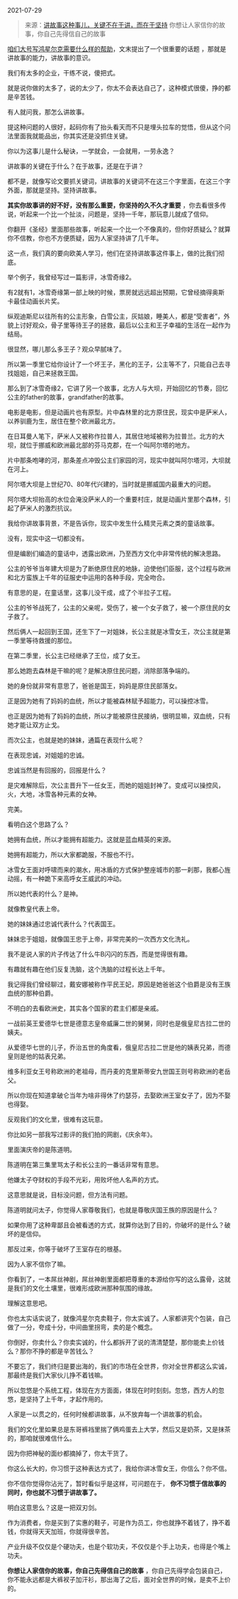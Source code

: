 2021-07-29

> 来源：[讲故事这种事儿，关键不在于讲，而在于坚持](http://mp.weixin.qq.com/s?__biz=MzU3NDc5Nzc0NQ==&mid=2247505565&idx=1&sn=cd66522fb8996bf054fc890775bf4166&chksm=fd2e7443ca59fd5549be7a4f01691d38236fa856ee24f8b984cf6e2233ea9b064499cebbdeeb&scene=27#wechat_redirect)
> 你想让人家信你的故事，你自己先得信自己的故事

[咱们大号写鸿星尔克需要什么样的帮助](https://mp.weixin.qq.com/s?__biz=MzU0MjYwNDU2Mw==&mid=2247500173&idx=1&sn=171995d0f566ad1f644dd97c6b7c22da&chksm=fb1aadf1cc6d24e7364b78562a20ece6b62f6939bd2a2f988c1f2b01aea2439e1af2a927714f&token=1151715044&lang=zh_CN&scene=21#wechat_redirect)，文末提出了一个很重要的话题
，那就是讲故事的能力，讲故事的意识。  

  

我们有太多的企业，干练不说，傻把式。

  

就是说你做的太多了，说的太少了，你太不会表达自己了，这种模式很傻，挣的都是辛苦钱。

  

有人就问我，那怎么讲故事。  

  

提这种问题的人很好，起码你有了抬头看天而不只是埋头拉车的觉悟，但从这个问法里面我就能品出，你其实还是没抓住关键。

  

你以为这事儿是什么秘诀，一学就会，一会就用，一劳永逸？

  

讲故事的关键在于什么？在于故事，还是在于讲？

  

都不是，就像写论文要抓关键词，讲故事的关键词不在这三个字里面，在这三个字外面，那就是坚持。坚持讲故事。

  

 **其实你故事讲的好不好，没有那么重要，你坚持的久不久才重要** ，你去看很多传说，听起来一个比一个扯淡，问题是，坚持一千年，那玩意儿就成了信仰。

  

你翻开《圣经》里面那些故事，听起来一个比一个不像真的，但你好质疑么？就算你不信教，你也不方便质疑，因为人家坚持讲了几千年。

  

这一点，我们真的要向欧美人学习，他们在坚持讲故事这件事上，做的比我们彻底。  

  

举个例子，我曾经写过一篇影评，冰雪奇缘2。

  

有2就有1，冰雪奇缘第一部上映的时候，票房就远远超出预期，它曾经摘得奥斯卡最佳动画长片奖。

  

纵观迪斯尼以往所有的公主形象，白雪公主，灰姑娘，睡美人，都是“受害者”，外貌上讨好观众，骨子里等待王子的拯救，最后以公主和王子幸福的生活在一起作为结局。

  

很显然，哪儿那么多王子？观众早腻味了。

  

所以第一季里它给你设计了一个坏王子，黑化的王子，公主等不了，只能自己去寻找姐姐，自己来拯救王国。

  

那么到了冰雪奇缘2，它讲了另一个故事，北方人与大坝，开始回忆的节奏，回忆公主的father的故事，grandfather的故事。

  

电影是电影，但是动画片也有原型。片中森林里的北方原住民，现实中是萨米人，以养驯鹿为生，居住在整个欧洲最北方。

  

在日耳曼人笔下，萨米人又被称作拉普人，其居住地域被称为拉普兰。北方的大坝，就位于挪威和欧洲最北部的芬马克郡，在一个叫阿尔塔的地方。

  

片中那条咆哮的河，那条差点冲毁公主们家园的河，现实中就叫阿尔塔河，大坝就在河上。

  

阿尔塔大坝是上世纪70、80年代兴建的，当时就是挪威国内最重大的问题。

  

阿尔塔大坝抬高的水位会淹没萨米人的一个重要村庄，就是动画片里那个森林，引起了萨米人的激烈抗议。

  

我给你讲故事背景，不是告诉你，现实中发生什么精灵元素之类的童话故事。

  

没有，现实中这一切都没有。

  

但是编剧们编造的童话中，透露出欧洲，乃至西方文化中非常传统的解决思路。

  

公主的爷爷当年建大坝是为了断绝原住民的地脉，迫使他们臣服，这个过程与欧洲和北方蛮族上千年的征服史中运用的各种手段，完全吻合。

  

有意思的是，在童话里，这事儿没干成，成了个半拉子工程。

  

公主的爷爷战死了，公主的父亲呢，受伤了，被一个女子救了，被一个原住民的女子救了。

  

然后俩人一起回到王国，还生下了一对姐妹，长公主就是冰雪女王，次公主就是第一季里等待救援的那位。

  

在第二季里，长公主已经继承了王位，成了女王。

  

那么她跑去森林是干嘛的呢？是解决原住民问题，消除部落争端的。

  

她的身份就非常有意思了，爸爸是国王，妈妈是原住民部落女。

  

正是因为她有了妈妈的血统，所以才能被森林赋予超能力，可以操控冰雪。

  

也正是因为她有了妈妈的血统，所以才能被原住民接纳，很明显嘛，双血统，只有她才能让双方止戈。

  

而次公主，也就是她的妹妹，通篇在表现什么呢？

  

在表现忠诚，对姐姐的忠诚。

  

忠诚当然是有回报的，回报是什么？

  

是灾难解除后，次公主晋升下一任女王，而她的姐姐封神了。变成可以操控风，火，大地，冰雪各种元素的女神。

  

完美。

  

看明白这个思路了么？

  

她拥有血统，所以才能拥有超能力。这就是蓝血精英的来源。

  

她拥有超能力，所以大家都跪服，不服也不行。

  

冰雪女王面对呼啸而来的潮水，用冰盾的方式保护整座城市的那一刹那，我都心旌动摇，有一种跪下来高呼女王威武的冲动。

  

所以她代表的什么？是神。

  

就像教皇代表上帝。

  

她的妹妹通过忠诚代表什么？代表国王。

  

妹妹忠于姐姐，就像国王忠于上帝，非常完美的一次西方文化洗礼。

  

我不是说人家的片子传达了什么牛B闪闪的东西，而是觉得很有趣。

  

有趣就有趣在他们反复洗脑，这个洗脑的过程长达上千年。

  

我记得我们曾经聊过，戴安娜被称作平民王妃，原因是她爸爸这个伯爵是没有王族血统的那种伯爵。

  

不明白的去看欧洲史，其实各个国家的君主们都是亲戚。

  

一战前英王爱德华七世是德意志皇帝威廉二世的舅舅，同时也是俄皇尼古拉二世的姨夫。

  

从爱德华七世的儿子，乔治五世的角度看，俄皇尼古拉二世是他的姨表兄弟，而德皇则是他的姑表兄弟。

  

维多利亚女王号称欧洲的老祖母，而丹麦的克里斯蒂安九世国王则号称欧洲的老岳父。

  

所以你现在知道拿破仑当年为啥非得休了约瑟芬，去娶欧洲王室女子了，因为不娶也得娶。

  

反观我们的文化里，很难有这玩意。

  

你比如另一部我写过影评的我们拍的网剧，《庆余年》。

  

里面演庆帝的是陈道明。

  

陈道明在第三集里骂太子和长公主的一番话非常有意思。

  

他嫌太子夺财权的手段不光彩，用败坏他人名声的方式。

  

这意思就是说，目标没问题，但方法有问题。

  

陈道明就问太子，你觉得人家尊敬我们，也就是尊敬庆国王族的原因是什么？

  

如果你用了这种卑鄙且会被看透的方式，就算你达到了目的，你破坏的是什么？破坏的是信仰。

  

那反过来，你等于破坏了王室存在的根基。

  

因为人家不信你了嘛。

  

你看到了，一本屌丝神剧，屌丝神剧里面都把尊重的本源给你写的这么露骨，这就是我们的文化土壤里，很难形成欧洲那种氛围的缘故。

  

理解这意思吧。

  

你也太实话实说了，就像鸿星尔克卖鞋子，你太实诚了。人家都讲究个包装，自己做了一分，夸成十分，中间曲里拐弯，卖的是个概念。

  

你倒好，你卖什么？你卖实诚的，什么都拆开了说的清清楚楚，那你能卖上价钱么？那你不挣的都是辛苦钱么？

  

不要忘了，我们终归是要出海的，我们的市场在全世界，你对全世界都这么实诚，那最终是我们大家伙儿挣不着钱嘛。  

  

所以忽悠是个系统工程，体现在方方面面，体现在时时刻刻。忽悠，西方人的忽悠，是坚持了上千年，才起作用的。

  

人家是一以贯之的，任何时候都讲故事，从不放弃每一个讲故事的机会。

  

我们的文化里如果总是东哥裤裆里揣了俩鸡蛋去上大学，然后又是奶茶，又是抹茶的，那咱就很难信什么。

  

因为你把神秘的面纱都摘掉了，你太干货了。

  

你这么长大的，你习惯于这种表达方式了，我给你讲冰雪女王，你信么？你不信。  

  

你不信你觉得你沾光了，暂时看似乎是这样，可问题在于， **你不习惯于信故事的同时，你也就不习惯于讲故事了。**

  

明白这意思么？这是一把双刃剑。  

  

作为消费者，你是买到了实惠的鞋子，可是作为员工，你也就挣不着钱了，挣不着钱，你就得天天加班，你就得很辛苦。

  

产业升级不仅仅是个硬功夫，也是个软功夫，不仅仅是个手上功夫，也得是个嘴上功夫。

  

 **你想让人家信你的故事，你自己先得信自己的故事**
，你自己先得学会包装自己，你不能永远都是大裤衩子加汗衫，那出海了之后，面对全世界的时候，是卖不上价的。

